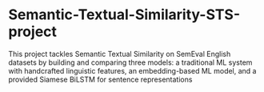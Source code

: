 # Semantic-Textual-Similarity-STS-project
This project tackles Semantic Textual Similarity on SemEval English datasets by building and comparing three models: a traditional ML system with handcrafted linguistic features, an embedding-based ML model, and a provided Siamese BiLSTM for sentence representations
